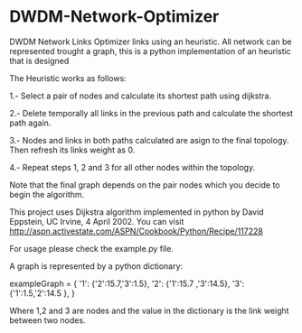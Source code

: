 DWDM-Network-Optimizer
======================

DWDM Network Links Optimizer links using an heuristic. 
All network can be represented trought a graph, this is a python implementation of an heuristic that is designed 

The Heuristic works as follows:

1.- Select a pair of nodes and calculate its shortest path using dijkstra.

2.- Delete temporally all links in the previous path and calculate the shortest path again.

3.- Nodes and links in both paths calculated are asign to the final topology. Then refresh its links weight as 0. 

4.- Repeat steps 1, 2 and 3 for all other nodes within the topology.

Note that the final graph depends on the pair nodes which you decide to begin the algorithm.

This project uses Dijkstra algorithm implemented in python by David Eppstein, UC Irvine, 4 April 2002. You can visit http://aspn.activestate.com/ASPN/Cookbook/Python/Recipe/117228

For usage please check the example.py file.

A graph is represented by a python dictionary:

exampleGraph = { 
	'1': {'2':15.7,'3':1.5},
	'2': {'1':15.7 ,'3':14.5},
	'3': {'1':1.5,'2':14.5 },
}

Where 1,2 and 3 are nodes and the value in the dictionary is the link weight between two nodes.
